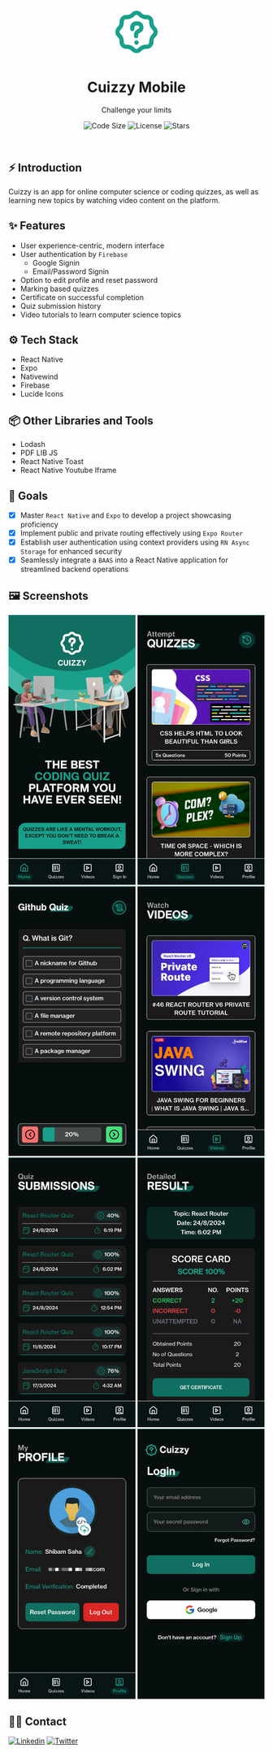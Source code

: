 <p align="center">
    <a href="https://cuizzy.s4shibam.com">
        <img alt="Cuizzy" width="100" src="./assets/images/logo.png">
    </a>
</p>

<div align="center">
    <h1>Cuizzy Mobile</h1>
    <p>Challenge your limits</p>
</div>

<p align="center">
    <img src="https://img.shields.io/github/languages/code-size/s4shibam/cuizzy-mobile?style=flat-square" alt="Code Size">
    <img src="https://img.shields.io/github/license/s4shibam/cuizzy-mobile?style=flat-square" alt="License">
    <img src="https://img.shields.io/github/stars/s4shibam/cuizzy-mobile?style=flat-square&logo=github" alt="Stars">
</p>

<br />

## ⚡ Introduction

Cuizzy is an app for online computer science or coding quizzes, as well as learning new topics by watching video content on the platform.

## ✨ Features

- User experience-centric, modern interface
- User authentication by `Firebase`
  - Google Signin
  - Email/Password Signin
- Option to edit profile and reset password
- Marking based quizzes
- Certificate on successful completion
- Quiz submission history
- Video tutorials to learn computer science topics

## ⚙️ Tech Stack

- React Native
- Expo
- Nativewind
- Firebase
- Lucide Icons

## 📦 Other Libraries and Tools

- Lodash
- PDF LIB JS
- React Native Toast
- React Native Youtube Iframe

## 🎯 Goals

- [x] Master `React Native` and `Expo` to develop a project showcasing proficiency
- [x] Implement public and private routing effectively using `Expo Router`
- [x] Establish user authentication using context providers using `RN Async Storage` for enhanced security
- [x] Seamlessly integrate a `BAAS` into a React Native application for streamlined backend operations

## 🖼️ Screenshots

<div align="center">
  <img src="./.readme/screenshots_1.png" width="250" alt="Landing" />
  <img src="./.readme/screenshots_2.png" width="250" alt="Quizzes" />
</div>
<div align="center">
  <img src="./.readme/screenshots_3.png" width="250" alt="Attempt Quiz" />
  <img src="./.readme/screenshots_4.png" width="250" alt="Videos" />
</div>
<div align="center">
  <img src="./.readme/screenshots_5.png" width="250" alt="Submission" />
  <img src="./.readme/screenshots_6.png" width="250" alt="Result" />
</div>
<div align="center">
  <img src="./.readme/screenshots_7.png" width="250" alt="User Profile" />
  <img src="./.readme/screenshots_8.png" width="250" alt="Login" />
</div>

## 👋🏻 Contact

[![Linkedin](https://img.shields.io/badge/LinkedIn-0077B5?style=for-the-badge&logo=linkedin&logoColor=white)](https://www.linkedin.com/in/s4shibam)
[![Twitter](https://img.shields.io/badge/Twitter-00ACEE?style=for-the-badge&logo=twitter&logoColor=white)](https://twitter.com/intent/follow?screen_name=s4shibam)
